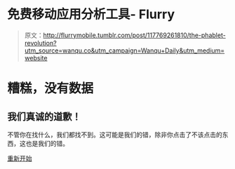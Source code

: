 # 免费移动应用分析工具- Flurry

> 原文：<http://flurrymobile.tumblr.com/post/117769261810/the-phablet-revolution?utm_source=wanqu.co&utm_campaign=Wanqu+Daily&utm_medium=website>

# 糟糕，没有数据

## 我们真诚的道歉！

不管你在找什么，我们都找不到。这可能是我们的错，除非你点击了不该点击的东西，这也是我们的错。

[重新开始](../)